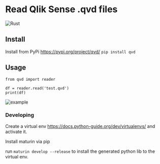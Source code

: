 # Read Qlik Sense .qvd files
![Rust](https://github.com/SBentley/qvd-utils/workflows/Rust/badge.svg)

## Install
Install from PyPi https://pypi.org/project/qvd/
```pip install qvd```

## Usage
```
from qvd import reader

df = reader.read('test.qvd')
print(df)
```
![example](https://raw.githubusercontent.com/SBentley/qvd-utils/master/example.png)

### Developing
Create a virtual env https://docs.python-guide.org/dev/virtualenvs/ and activate it.

Install maturin via pip

run ```maturin develop --release``` to install the generated python lib to the virtual env.
